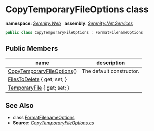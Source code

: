 # CopyTemporaryFileOptions class
**namespace:** *[Serenity.Web](../README.md#serenity.web-namespace)*   **assembly**: *[Serenity.Net.Services](../README.md)*

```csharp
public class CopyTemporaryFileOptions : FormatFilenameOptions
```

## Public Members

| name | description |
| --- | --- |
| [CopyTemporaryFileOptions](CopyTemporaryFileOptions/CopyTemporaryFileOptions.md)() | The default constructor. |
| [FilesToDelete](CopyTemporaryFileOptions/FilesToDelete.md) { get; set; } |  |
| [TemporaryFile](CopyTemporaryFileOptions/TemporaryFile.md) { get; set; } |  |

## See Also

* class [FormatFilenameOptions](FormatFilenameOptions.md)
* **Source:** *[CopyTemporaryFileOptions.cs](https://github.com/serenity-is/Serenity/blob/master/src/Serenity.Net.Services/Upload/CopyTemporaryFileOptions.cs)*